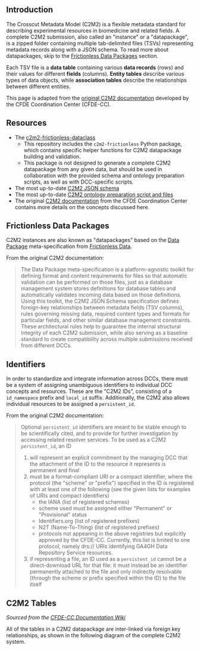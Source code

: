 ## Introduction
The Crosscut Metadata Model (C2M2) is a flexible metadata standard for describing experimental resources in biomedicine and related fields. A complete C2M2 submission, also called an "instance" or a "datapackage", is a zipped folder containing multiple tab-delimited files (TSVs) representing metadata records along with a JSON schema. To read more about datapackages, skip to the [Frictionless Data Packages](#frictionless-data-packages) section. 

Each TSV file is a **data table** containing various **data records** (rows) and their values for different **fields** (columns). **Entity tables** describe various types of data objects, while **association tables** describe the relationships between different entities. 

This page is adapted from the [original C2M2 documentation](https://github.com/nih-cfde/published-documentation) developed by the CFDE Coordination Center (CFDE-CC). 

## Resources
* The [c2m2-frictionless-dataclass](https://github.com/nih-cfde/c2m2-frictionless-dataclass/tree/main) 
    - This repository includes the `c2m2-frictionless` Python package, which contains specific helper functions for C2M2 datapackage building and validation. 
    - This package is not designed to generate a complete C2M2 datapackage from any given data, but should be used in collaboration with the provided schema and ontology preparation scripts, as well as with DCC-specific scripts.
* The most up-to-date [C2M2 JSON schema](https://osf.io/c63aw/)
* The most up-to-date [C2M2 ontology preparation script and files](https://osf.io/bq6k9/)
* The original [C2M2 documentation](https://github.com/nih-cfde/c2m2/blob/master/draft-C2M2_specification/README.md) from the CFDE Coordination Center contains more details on the concepts discussed here.

## Frictionless Data Packages
C2M2 instances are also known as "datapackages" based on the [Data Package](http://frictionlessdata.io/docs/data-package/) meta-specification from [Frictionless Data](http://frictionlessdata.io/). 

From the original C2M2 documentation: 
> The Data Package meta-specification is a platform-agnostic toolkit for defining format and content requirements for files so that automatic validation can be performed on those files, just as a database management system stores definitions for database tables and automatically validates incoming data based on those definitions. Using this toolkit, the C2M2 JSON Schema specification defines foreign-key relationships between metadata fields (TSV columns), rules governing missing data, required content types and formats for particular fields, and other similar database management constraints. These architectural rules help to guarantee the internal structural integrity of each C2M2 submission, while also serving as a baseline standard to create compatibility across multiple submissions received from different DCCs.

## Identifiers
In order to standardize and integrate information across DCCs, there must be a system of assigning unambiguous identifiers to individual DCC concepts and resources. These are the "C2M2 IDs", consisting of a `id_namespace` prefix and `local_id` suffix. Additionally, the C2M2 also allows individual resources to be assigned a `persistent_id`. 

From the original C2M2 documentation: 
> Optional `persistent_id` identifiers are meant to be stable enough to be scientifically cited, and to provide for further investigation by accessing related resolver services. To be used as a C2M2 `persistent_id`, an ID
> 1. will represent an explicit commitment by the managing DCC that the attachment of the ID to the resource it represents is permanent and final
> 2. must be a format-compliant URI or a compact identifier, where the protocol (the "scheme" or "prefix") specified in the ID is registered with at least one of the following (see the given lists for examples of URIs and compact identifiers)
>     - the IANA (list of registered schemes)
>     - scheme used must be assigned either "Permanent" or "Provisional" status
>     - Identifiers.org (list of registered prefixes)
>     - N2T (Name-To-Thing) (list of registered prefixes)
>     - protocols not appearing in the above registries but explicitly approved by the CFDE-CC. Currently, this list is limited to one protocol, namely drs:// URIs identifying GA4GH Data Repository Service resources.
> 3. if representing a file, an ID used as a `persistent_id` cannot be a direct-download URL for that file: it must instead be an identifier permanently attached to the file and only indirectly resolvable (through the scheme or prefix specified within the ID) to the file itself

## C2M2 Tables

*Sourced from the [CFDE-CC Documentation Wiki](https://github.com/nih-cfde/published-documentation/wiki/C2M2-Table-Summary)*

All of the tables in a C2M2 datapackage are inter-linked via foreign key relationships, as shown in the following diagram of the complete C2M2 system. 
